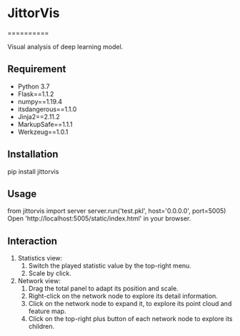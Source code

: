 # JittorVis
==========

Visual analysis of deep learning model.

## Requirement
* Python 3.7
* Flask==1.1.2
* numpy==1.19.4
* itsdangerous==1.1.0
* Jinja2==2.11.2
* MarkupSafe==1.1.1
* Werkzeug==1.0.1


## Installation
pip install jittorvis


## Usage
from jittorvis import server
server.run('test.pkl', host='0.0.0.0', port=5005)
Open 'http://localhost:5005/static/index.html' in your browser.

## Interaction
1. Statistics view:
    1) Switch the played statistic value by the top-right menu.
    2) Scale by click.
2. Network view:
    1) Drag the total panel to adapt its position and scale.
    2) Right-click on the network node to explore its detail information.
    3) Click on the network node to expand it, to explore its point cloud and feature map.
    4) Click on the top-right plus button of each network node to explore its children.
